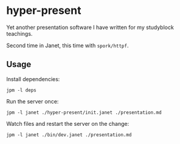 # hyper-present

Yet another presentation software I have written for my studyblock teachings.

Second time in Janet, this time with `spork/httpf`.

## Usage

Install dependencies:

```
jpm -l deps
```

Run the server once:

```
jpm -l janet ./hyper-present/init.janet ./presentation.md
```

Watch files and restart the server on the change:

```
jpm -l janet ./bin/dev.janet ./presentation.md
```
